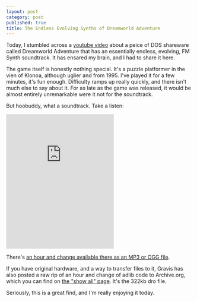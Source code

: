 ```yaml
---
layout: post
category: post
published: true
title: The Endless Evolving Synths of Dreamworld Adventure
---
```

Today, I stumbled across a [youtube video](https://www.youtube.com/watch?v=oWRNyJlpnOs&feature=youtu.be) about a peice of DOS shareware called Dreamworld Adventure that has an essentially endless, evolving, FM Synth soundtrack. It has ensared my brain, and I had to share it here. 

The game itself is honestly nothing special. It's a puzzle platformer in the vien of Klonoa, although uglier and from 1995. I've played it for a few minutes, it's fun enough. Difficulty ramps up really quickly, and there isn't much else to say about it. For as late as the game was released, it would be almost entirely unremarkable were it not for the soundtrack. 

But hoobuddy, what a soundtrack. Take a listen: 

<div style="display: block; overflow: hidden; width: 290px; height: 363px;"><iframe width="350px" height="500px" style="margin-top: -133px; margin-left:-29px;" scrolling="no" src="https://archive.org/details/dwa_002?webamp=default"></iframe></div>

There's [an hour and change available there as an MP3 or OGG file](https://archive.org/details/dwa_002?webamp=default). 

If you have original hardware, and a way to transfer files to it, Gravis has also posted a raw rip of an hour and change of adlib code to Archive.org, which you can find on [the "show all" page](https://archive.org/download/dwa_002). It's the 322kb dro file. 

Seriously, this is a great find, and I'm really enjoying it today.

